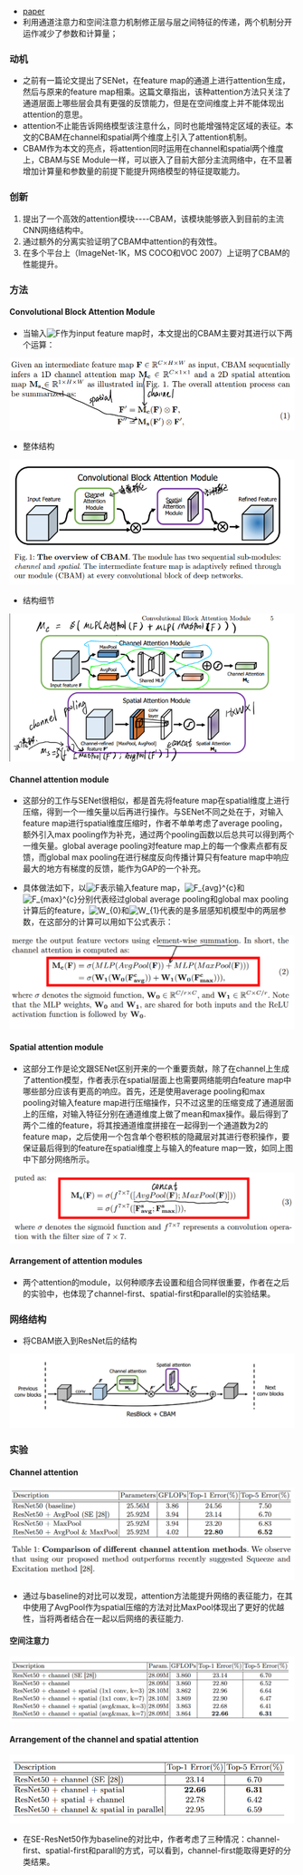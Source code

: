 * [paper](paper/2018-CBAM-%20Convolutional%20Block%20Attention%20Module.pdf)
* 利用通道注意力和空间注意力机制修正层与层之间特征的传递，两个机制分开运作减少了参数和计算量；

### 动机

* 之前有一篇论文提出了SENet，在feature map的通道上进行attention生成，然后与原来的feature map相乘。这篇文章指出，该种attention方法只关注了通道层面上哪些层会具有更强的反馈能力，但是在空间维度上并不能体现出attention的意思。
* attention不止能告诉网络模型该注意什么，同时也能增强特定区域的表征。本文的CBAM在channel和spatial两个维度上引入了attention机制。
* CBAM作为本文的亮点，将attention同时运用在channel和spatial两个维度上，CBAM与SE Module一样，可以嵌入了目前大部分主流网络中，在不显著增加计算量和参数量的前提下能提升网络模型的特征提取能力。

### 创新

1. 提出了一个高效的attention模块----CBAM，该模块能够嵌入到目前的主流CNN网络结构中。
2. 通过额外的分离实验证明了CBAM中attention的有效性。
3. 在多个平台上（ImageNet-1K，MS COCO和VOC 2007）上证明了CBAM的性能提升。

### 方法

#### Convolutional Block Attention Module

* 当输入![F](https://math.jianshu.com/math?formula=F)作为input feature map时，本文提出的CBAM主要对其进行以下两个运算：

![1543543961104](readme/CBAM_block_公式.png)

* 整体结构

![1543544026441](readme/CBAM_block_结构_01.png)

* 结构细节

![1543544133922](readme/CBAM_block_结构.png)

#### Channel attention module

* 这部分的工作与SENet很相似，都是首先将feature map在spatial维度上进行压缩，得到一个一维矢量以后再进行操作。与SENet不同之处在于，对输入feature map进行spatial维度压缩时，作者不单单考虑了average pooling，额外引入max pooling作为补充，通过两个pooling函数以后总共可以得到两个一维矢量。global average pooling对feature map上的每一个像素点都有反馈，而global max pooling在进行梯度反向传播计算只有feature map中响应最大的地方有梯度的反馈，能作为GAP的一个补充。

* 具体做法如下，以![F](https://math.jianshu.com/math?formula=F)表示输入feature map，![F_{avg}^{c}](https://math.jianshu.com/math?formula=F_%7Bavg%7D%5E%7Bc%7D)和![F_{max}^{c}](https://math.jianshu.com/math?formula=F_%7Bmax%7D%5E%7Bc%7D)分别代表经过global average pooling和global max pooling计算后的feature，![W_{0}](https://math.jianshu.com/math?formula=W_%7B0%7D)和![W_{1}](https://math.jianshu.com/math?formula=W_%7B1%7D)代表的是多层感知机模型中的两层参数，在这部分的计算可以用如下公式表示：

![1543544905730](readme/CBAM_通道注意力_01.png)

#### Spatial attention module

* 这部分工作是论文跟SENet区别开来的一个重要贡献，除了在channel上生成了attention模型，作者表示在spatial层面上也需要网络能明白feature map中哪些部分应该有更高的响应。首先，还是使用average pooling和max pooling对输入feature map进行压缩操作，只不过这里的压缩变成了通道层面上的压缩，对输入特征分别在通道维度上做了mean和max操作。最后得到了两个二维的feature，将其按通道维度拼接在一起得到一个通道数为2的feature map，之后使用一个包含单个卷积核的隐藏层对其进行卷积操作，要保证最后得到的feature在spatial维度上与输入的feature map一致，如同上图中下部分网络所示。

![1543544299662](readme/CBAM_空间注意力_01.png)

#### Arrangement of attention modules

* 两个attention的module，以何种顺序去设置和组合同样很重要，作者在之后的实验中，也体现了channel-first、spatial-first和parallel的实验结果。

### 网络结构

* 将CBAM嵌入到ResNet后的结构

![1543544635924](readme/CBAM_网络结构.png)

### 实验

#### Channel attention

![1543544666624](readme/CBAM_实验_通道注意力.png)

* 通过与baseline的对比可以发现，attention方法能提升网络的表征能力，在其中使用了AvgPool作为spatial压缩的方法对比MaxPool体现出了更好的优越性，当将两者结合在一起以后网络的表征能力.

#### 空间注意力

![1543544756515](readme/CBAM_实验_空间注意力.png)

#### Arrangement of the channel and spatial attention

![1543544715290](readme/CBAM_实验_注意力的放置顺序.png)

* 在SE-ResNet50作为baseline的对比中，作者考虑了三种情况：channel-first、spatial-first和parall的方式，可以看到，channel-first能取得更好的分类结果。
